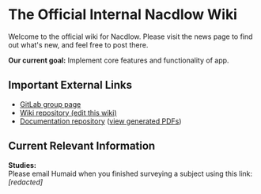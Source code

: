 # The Official Internal Nacdlow Wiki

Welcome to the official wiki for Nacdlow. Please visit the news page to find
out what's new, and feel free to post there.  

**Our current goal:** Implement core features and functionality of app.

## Important External Links

- [GitLab group page](https://github.com/Nacdlow)
- [Wiki repository (edit this wiki)](https://github.com/Nacdlow/wiki)
- [Documentation repository](https://github.com/Nacdlow/wiki)
	([view generated PDFs](https://github.com/Nacdlow/wiki))

## Current Relevant Information

**Studies:**  
Please email Humaid when you finished surveying a subject using this link:
*\[redacted\]*
